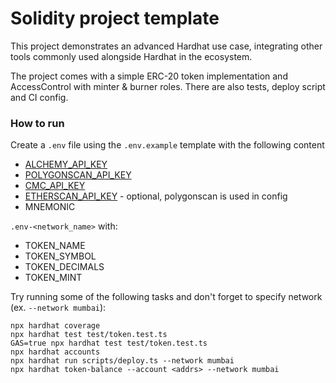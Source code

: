 # Solidity project template

This project demonstrates an advanced Hardhat use case, integrating other tools commonly used alongside Hardhat in the ecosystem.

The project comes with a simple ERC-20 token implementation and AccessControl with minter & burner roles. There are also tests, deploy script and CI config.

### How to run

Create a `.env` file using the `.env.example` template with the following content
- [ALCHEMY_API_KEY](https://www.alchemy.com/)
- [POLYGONSCAN_API_KEY](https://polygonscan.com/apis)
- [CMC_API_KEY](https://coinmarketcap.com/api/)
- [ETHERSCAN_API_KEY](https://etherscan.io/apis) - optional, polygonscan is used in config
- MNEMONIC

`.env-<network_name>` with:
- TOKEN_NAME
- TOKEN_SYMBOL
- TOKEN_DECIMALS
- TOKEN_MINT

Try running some of the following tasks and don't forget to specify network (ex. `--network mumbai`):

```shell
npx hardhat coverage
npx hardhat test test/token.test.ts
GAS=true npx hardhat test test/token.test.ts
npx hardhat accounts
npx hardhat run scripts/deploy.ts --network mumbai
npx hardhat token-balance --account <addrs> --network mumbai
```